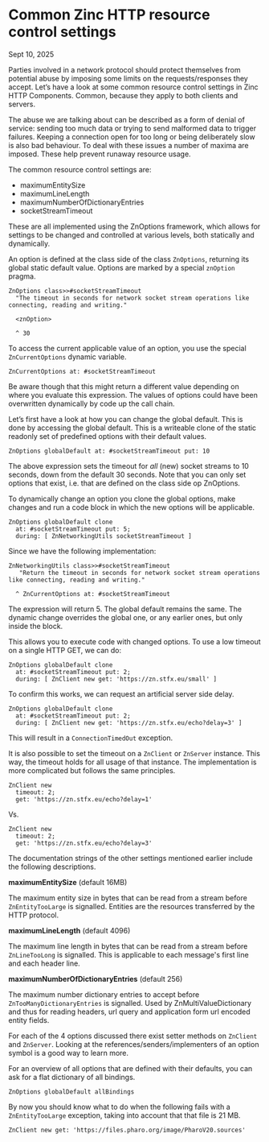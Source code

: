 # Common Zinc HTTP resource control settings

Sept 10, 2025

Parties involved in a network protocol should protect themselves from potential abuse 
by imposing some limits on the requests/responses they accept. 
Let’s have a look at some common resource control settings in Zinc HTTP Components. 
Common, because they apply to both clients and servers.

The abuse we are talking about can be described as a form of denial of service: 
sending too much data or trying to send malformed data to trigger failures. 
Keeping a connection open for too long or being deliberately slow is also bad behaviour. 
To deal with these issues a number of maxima are imposed. These help prevent runaway resource usage.

The common resource control settings are:
- maximumEntitySize
- maximumLineLength
- maximumNumberOfDictionaryEntries
- socketStreamTimeout

These are all implemented using the ZnOptions framework, 
which allows for settings to be changed and controlled at various levels, 
both statically and dynamically.

An option is defined at the class side of the class `ZnOptions`, 
returning its global static default value. 
Options are marked by a special `znOption` pragma.

```smalltalk
ZnOptions class>>#socketStreamTimeout
  "The timeout in seconds for network socket stream operations like connecting, reading and writing."

  <znOption>

  ^ 30
```

To access the current applicable value of an option, 
you use the special `ZnCurrentOptions` dynamic variable.

```smalltalk
ZnCurrentOptions at: #socketStreamTimeout
```

Be aware though that this might return a different value depending on where you evaluate this expression. 
The values of options could have been overwritten dynamically by code up the call chain. 

Let’s first have a look at how you can change the global default. 
This is done by accessing the global default. 
This is a writeable clone of the static readonly set of predefined options with their default values.

```smalltalk
ZnOptions globalDefault at: #socketStreamTimeout put: 10
```

The above expression sets the timeout for _all_ (new) socket streams to 10 seconds, down from the default 30 seconds. 
Note that you can only set options that exist, i.e. that are defined on the class side op ZnOptions.

To dynamically change an option you clone the global options, 
make changes and run a code block in which the new options will be applicable.

```smalltalk
ZnOptions globalDefault clone
  at: #socketStreamTimeout put: 5;
  during: [ ZnNetworkingUtils socketStreamTimeout ]
```

Since we have the following implementation:

```smalltalk
ZnNetworkingUtils class>>#socketStreamTimeout
   "Return the timeout in seconds for network socket stream operations like connecting, reading and writing."

  ^ ZnCurrentOptions at: #socketStreamTimeout 
```

The expression will return 5. 
The global default remains the same. 
The dynamic change overrides the global one, 
or any earlier ones, but only inside the block.

This allows you to execute code with changed options. 
To use a low timeout on a single HTTP GET, we can do:

```smalltalk
ZnOptions globalDefault clone
  at: #socketStreamTimeout put: 2;
  during: [ ZnClient new get: 'https://zn.stfx.eu/small' ]
```

To confirm this works, we can request an artificial server side delay.

```smalltalk
ZnOptions globalDefault clone
  at: #socketStreamTimeout put: 2;
  during: [ ZnClient new get: 'https://zn.stfx.eu/echo?delay=3' ]
```

This will result in a `ConnectionTimedOut` exception.

It is also possible to set the timeout on a `ZnClient` or `ZnServer` instance. 
This way, the timeout holds for all usage of that instance. 
The implementation is more complicated but follows the same principles.

```smalltalk
ZnClient new
  timeout: 2; 
  get: 'https://zn.stfx.eu/echo?delay=1'
```

Vs. 

```smalltalk
ZnClient new
  timeout: 2;
  get: 'https://zn.stfx.eu/echo?delay=3'
```

The documentation strings of the other settings mentioned earlier include the following descriptions.

**maximumEntitySize** (default 16MB)

The maximum entity size in bytes that can be read from a stream before `ZnEntityTooLarge` is signalled. 
Entities are the resources transferred by the HTTP protocol.

**maximumLineLength** (default 4096)

The maximum line length in bytes that can be read from a stream before `ZnLineTooLong` is signalled. 
This is applicable to each message's first line and each header line.
		
**maximumNumberOfDictionaryEntries** (default 256)

The maximum number dictionary entries to accept before `ZnTooManyDictionaryEntries` is signalled. 
Used by ZnMultiValueDictionary and thus for reading headers, url query and application form url encoded entity fields.

For each of the 4 options discussed there exist setter methods on `ZnClient` and `ZnServer`. 
Looking at the references/senders/implementers of an option symbol is a good way to learn more.

For an overview of all options that are defined with their defaults, you can ask for a flat dictionary of all bindings.

```smalltalk
ZnOptions globalDefault allBindings
```

By now you should know what to do when the following fails with a `ZnEntityTooLarge` exception, 
taking into account that that file is 21 MB.

```smalltalk
ZnClient new get: 'https://files.pharo.org/image/PharoV20.sources'
```
